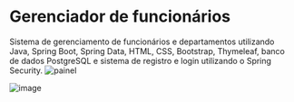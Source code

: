 
# Gerenciador de funcionários
 Sistema de gerenciamento de funcionários e departamentos utilizando Java, Spring Boot, Spring Data, HTML, CSS, Bootstrap, Thymeleaf, banco de dados PostgreSQL e sistema de registro e login utilizando o Spring Security.
![painel](https://user-images.githubusercontent.com/43776020/109894751-ce09e800-7c6c-11eb-910e-e82cc9b72b45.png)

![image](https://user-images.githubusercontent.com/43776020/111925726-c6c64500-8a88-11eb-9e89-85b04f0d4f40.png)
